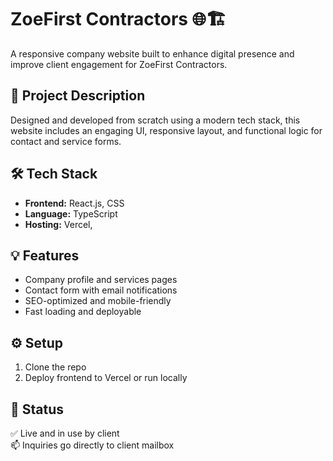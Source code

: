 # ZoeFirst Contractors 🌐🏗️
A responsive company website built to enhance digital presence and improve client engagement for ZoeFirst Contractors.

## 📖 Project Description
Designed and developed from scratch using a modern tech stack, this website includes an engaging UI, responsive layout, and functional logic for contact and service forms.

## 🛠 Tech Stack
- **Frontend:** React.js, CSS
- **Language:** TypeScript
- **Hosting:** Vercel,

## 💡 Features
- Company profile and services pages
- Contact form with email notifications
- SEO-optimized and mobile-friendly
- Fast loading and deployable

## ⚙️ Setup
1. Clone the repo    
2. Deploy frontend to Vercel or run locally  

## 🚀 Status
✅ Live and in use by client  
📫 Inquiries go directly to client mailbox

